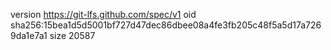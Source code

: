 version https://git-lfs.github.com/spec/v1
oid sha256:15bea1d5d5001bf727d47dec86dbee08a4fe3fb205c48f5a5d17a7269da1e7a1
size 20587
